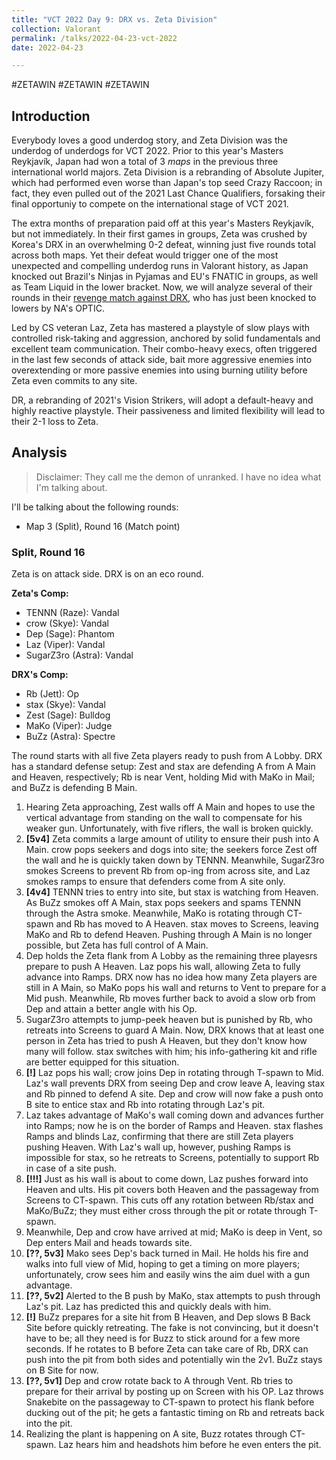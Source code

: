 ```yaml
---
title: "VCT 2022 Day 9: DRX vs. Zeta Division"
collection: Valorant
permalink: /talks/2022-04-23-vct-2022
date: 2022-04-23

---
```


#ZETAWIN #ZETAWIN #ZETAWIN

## Introduction
Everybody loves a good underdog story, and Zeta Division was the underdog of underdogs for VCT 2022. Prior to this year's Masters Reykjavík, Japan had won a total of 3 _maps_ in the previous three international world majors. Zeta Division is a rebranding of Absolute Jupiter, which had performed even worse than Japan's top seed Crazy Raccoon; in fact, they even pulled out of the 2021 Last Chance Qualifiers, forsaking their final opportuniy to compete on the international stage of VCT 2021. 

The extra months of preparation paid off at this year's Masters Reykjavík, but not immediately. In their first games in groups, Zeta was crushed by Korea's DRX in an overwhelming 0-2 defeat, winning just five rounds total across both maps. Yet their defeat would trigger one of the most unexpected and compelling underdog runs in Valorant history, as Japan knocked out Brazil's Ninjas in Pyjamas and EU's FNATIC in groups, as well as Team Liquid in the lower bracket. Now, we will analyze several of their rounds in their [revenge match against DRX](https://www.youtube.com/watch?v=UkwJHau5mRI&list=PLMJ9cfx_WDdw-DDa_fk8MBgGnHa_teSwg&index=47), who has just been knocked to lowers by NA's OPTIC.

Led by CS veteran Laz, Zeta has mastered a playstyle of slow plays with controlled risk-taking and aggression, anchored by solid fundamentals and excellent team communication. Their combo-heavy execs, often triggered in the last few seconds of attack side, bait more aggressive enemies into overextending or more passive enemies into using burning utility before Zeta even commits to any site. 

DR, a rebranding of 2021's Vision Strikers, will adopt a default-heavy and highly reactive playstyle. Their passiveness and limited flexibility will lead to their 2-1 loss to Zeta.

## Analysis
 > Disclaimer: They call me the demon of unranked. I have no idea what I'm talking about.
 
I'll be talking about the following rounds:
* Map 3 (Split), Round 16 (Match point)

### Split, Round 16
Zeta is on attack side. DRX is on an eco round.

**Zeta's Comp:**
* TENNN (Raze): Vandal
* crow (Skye): Vandal
* Dep (Sage): Phantom
* Laz (Viper): Vandal
* SugarZ3ro (Astra): Vandal

**DRX's Comp:**
* Rb (Jett): Op
* stax (Skye): Vandal
* Zest (Sage): Bulldog
* MaKo (Viper): Judge
* BuZz (Astra): Spectre

The round starts with all five Zeta players ready to push from A Lobby. DRX has a standard defense setup: Zest and stax are defending A from A Main and Heaven, respectively; Rb is near Vent, holding Mid with MaKo in Mail; and BuZz is defending B Main.

1. Hearing Zeta approaching, Zest walls off A Main and hopes to use the vertical advantage from standing on the wall to compensate for his weaker gun. Unfortunately, with five riflers, the wall is broken quickly.
2. **[5v4]** Zeta commits a large amount of utility to ensure their push into A Main. crow pops seekers and dogs into site; the seekers force Zest off the wall and he is quickly taken down by TENNN. Meanwhile, SugarZ3ro smokes Screens to prevent Rb from op-ing from across site, and Laz smokes ramps to ensure that defenders come from A site only.
3. **[4v4]** TENNN tries to entry into site, but stax is watching from Heaven. As BuZz smokes off A Main, stax pops seekers and spams TENNN through the Astra smoke. Meanwhile, MaKo is rotating through CT-spawn and Rb has moved to A Heaven. stax moves to Screens, leaving MaKo and Rb to defend Heaven. Pushing through A Main is no longer possible, but Zeta has full control of A Main. 
4. Dep holds the Zeta flank from A Lobby as the remaining three playesrs prepare to push A Heaven. Laz pops his wall, allowing Zeta to fully advance into Ramps. DRX now has no idea how many Zeta players are still in A Main, so MaKo pops his wall and returns to Vent to prepare for a Mid push. Meanwhile, Rb moves further back to avoid a slow orb from Dep and attain a better angle with his Op.
5. SugarZ3ro attempts to jump-peek heaven but is punished by Rb, who retreats into Screens to guard A Main. Now, DRX knows that at least one person in Zeta has tried to push A Heaven, but they don't know how many will follow. stax switches with him; his info-gathering kit and rifle are better equipped for this situation.
6. **[!]** Laz pops his wall; crow joins Dep in rotating through T-spawn to Mid. Laz's wall prevents DRX from seeing Dep and crow leave A, leaving stax and Rb pinned to defend A site. Dep and crow will now fake a push onto B site to entice stax and Rb into rotating through Laz's pit.
7. Laz takes advantage of MaKo's wall coming down and advances further into Ramps; now he is on the border of Ramps and Heaven. stax flashes Ramps and blinds Laz, confirming that there are still Zeta players pushing Heaven. With Laz's wall up, however, pushing Ramps is impossible for stax, so he retreats to Screens, potentially to support Rb in case of a site push. 
9. **[!!!]** Just as his wall is about to come down, Laz pushes forward into Heaven and ults. His pit covers both Heaven and the passageway from Screens to CT-spawn. This cuts off any rotation between Rb/stax and MaKo/BuZz; they must either cross through the pit or rotate through T-spawn. 
10. Meanwhile, Dep and crow have arrived at mid; MaKo is deep in Vent, so Dep enters Mail and heads towards site.
11. **[??, 5v3]** Mako sees Dep's back turned in Mail. He holds his fire and walks into full view of Mid, hoping to get a timing on more players; unfortunately, crow sees him and easily wins the aim duel with a gun advantage.
12. **[??, 5v2]** Alerted to the B push by MaKo, stax attempts to push through Laz's pit. Laz has predicted this and quickly deals with him.
13. **[!]** BuZz prepares for a site hit from B Heaven, and Dep slows B Back Site before quickly retreating. The fake is not convincing, but it doesn't have to be; all they need is for Buzz to stick around for a few more seconds. If he rotates to B before Zeta can take care of Rb, DRX can push into the pit from both sides and potentially win the 2v1. BuZz stays on B Site for now.
14. **[??, 5v1]** Dep and crow rotate back to A through Vent. Rb tries to prepare for their arrival by posting up on Screen with his OP. Laz throws Snakebite on the passageway to CT-spawn to protect his flank before ducking out of the pit; he gets a fantastic timing on Rb and retreats back into the pit.
15. Realizing the plant is happening on A site, Buzz rotates through CT-spawn. Laz hears him and headshots him before he even enters the pit. 

